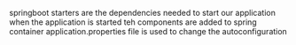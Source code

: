 springboot starters are the dependencies needed to start our application
when the application is started teh components are added to spring container
application.properties file is used to change the autoconfiguration